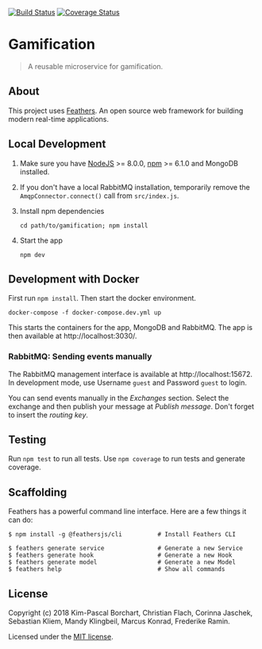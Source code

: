 [![Build Status](https://travis-ci.com/schul-cloud/gamification.svg?branch=master)](https://travis-ci.com/schul-cloud/gamification)
[![Coverage Status](https://coveralls.io/repos/github/schul-cloud/gamification/badge.svg?branch=coveralls)](https://coveralls.io/github/schul-cloud/gamification?branch=coveralls)

# Gamification

> A reusable microservice for gamification.

## About

This project uses [Feathers](http://feathersjs.com). An open source web framework for building modern real-time applications.


## Local Development

1. Make sure you have [NodeJS](https://nodejs.org/) >= 8.0.0, [npm](https://www.npmjs.com/) >= 6.1.0 and MongoDB installed.
2. If you don't have a local RabbitMQ installation, temporarily remove the `AmqpConnector.connect()` call from `src/index.js`.
3. Install npm dependencies

    ```
    cd path/to/gamification; npm install
    ```

4. Start the app

    ```
    npm dev
    ```


## Development with Docker

First run `npm install`. Then start the docker environment.

```
docker-compose -f docker-compose.dev.yml up
```

This starts the containers for the app, MongoDB and RabbitMQ.
The app is then available at http://localhost:3030/.

### RabbitMQ: Sending events manually

The RabbitMQ management interface is available at http://localhost:15672. In development mode, use Username `guest` and Password `guest` to login.

You can send events manually in the *Exchanges* section. Select the exchange and then publish your message at *Publish message*. Don't forget to insert the *routing key*.

## Testing

Run `npm test` to run all tests. Use `npm coverage` to run tests and generate coverage.

## Scaffolding

Feathers has a powerful command line interface. Here are a few things it can do:

```
$ npm install -g @feathersjs/cli          # Install Feathers CLI

$ feathers generate service               # Generate a new Service
$ feathers generate hook                  # Generate a new Hook
$ feathers generate model                 # Generate a new Model
$ feathers help                           # Show all commands
```

## License

Copyright (c) 2018 Kim-Pascal Borchart, Christian Flach, Corinna Jaschek,
Sebastian Kliem, Mandy Klingbeil, Marcus Konrad, Frederike Ramin.

Licensed under the [MIT license](LICENSE).
